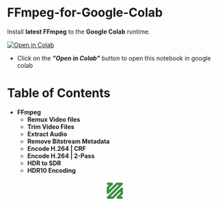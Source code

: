 # **FFmpeg-for-Google-Colab**

Install **latest FFmpeg** to the **Google Colab** runtime.

<a href="https://colab.research.google.com/github/dropcreations/FFmpeg-for-Google-Colab/blob/main/FFmpeg_in_Google_Drive.ipynb"><img src="https://colab.research.google.com/assets/colab-badge.svg" alt="Open in Colab"/></a>

- Click on the ***"Open in Colab"*** button to open this notebook in google colab

# **Table of Contents**

- **FFmpeg**
    - **Remux Video files**
    - **Trim Video Files**
    - **Extract Audio**
    - **Remove Bitstream Metadata**
    - **Encode H.264 | CRF**
    - **Encode H.264 | 2-Pass**
    - **HDR to SDR**
    - **HDR10 Encoding**

<p align="center">
    <img width=50 alt="FFmpeg-Logo" src=https://raw.githubusercontent.com/dropcreations/Essential-Google-Colab-Notebook/main/cell_logos/FFmpeg-Logo.png></img>
</p>

